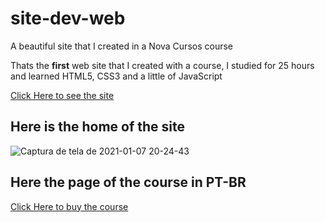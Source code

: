 # site-dev-web
 A beautiful site that I created in a Nova Cursos course
 
 Thats the **first** web site that I created with a course, I studied for 25 hours and learned HTML5, CSS3 and a little of JavaScript
 
 [Click Here to see the site](https://brantlauro.github.io/site-dev-web/)
 
 ## Here is the home of the site
 
 ![Captura de tela de 2021-01-07 20-24-43](https://user-images.githubusercontent.com/60024796/104105158-1ae3ca80-528b-11eb-83e6-3c6e2fac18c2.png)
 
 ## Here the page of the course in PT-BR
 
 [Click Here to buy the course](https://eadformacursos.com.br/ver/curso/modelo-pardrao-duplicado/)
